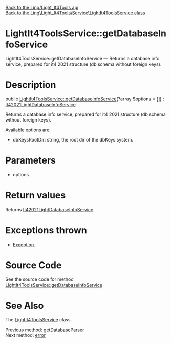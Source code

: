 [Back to the Ling/Light_It4Tools api](https://github.com/lingtalfi/Light_It4Tools/blob/master/doc/api/Ling/Light_It4Tools.md)<br>
[Back to the Ling\Light_It4Tools\Service\LightIt4ToolsService class](https://github.com/lingtalfi/Light_It4Tools/blob/master/doc/api/Ling/Light_It4Tools/Service/LightIt4ToolsService.md)


LightIt4ToolsService::getDatabaseInfoService
================



LightIt4ToolsService::getDatabaseInfoService — Returns a database info service, prepared for it4 2021 structure (db schema without foreign keys).




Description
================


public [LightIt4ToolsService::getDatabaseInfoService](https://github.com/lingtalfi/Light_It4Tools/blob/master/doc/api/Ling/Light_It4Tools/Service/LightIt4ToolsService/getDatabaseInfoService.md)(?array $options = []) : [It42021LightDatabaseInfoService](https://github.com/lingtalfi/Light_It4Tools/blob/master/doc/api/Ling/Light_It4Tools/Light_DatabaseInfo/It42021LightDatabaseInfoService.md)




Returns a database info service, prepared for it4 2021 structure (db schema without foreign keys).

Available options are:
- dbKeysRootDir: string, the root dir of the dbKeys system.




Parameters
================


- options

    


Return values
================

Returns [It42021LightDatabaseInfoService](https://github.com/lingtalfi/Light_It4Tools/blob/master/doc/api/Ling/Light_It4Tools/Light_DatabaseInfo/It42021LightDatabaseInfoService.md).


Exceptions thrown
================

- [Exception](http://php.net/manual/en/class.exception.php).&nbsp;







Source Code
===========
See the source code for method [LightIt4ToolsService::getDatabaseInfoService](https://github.com/lingtalfi/Light_It4Tools/blob/master/Service/LightIt4ToolsService.php#L137-L154)


See Also
================

The [LightIt4ToolsService](https://github.com/lingtalfi/Light_It4Tools/blob/master/doc/api/Ling/Light_It4Tools/Service/LightIt4ToolsService.md) class.

Previous method: [getDatabaseParser](https://github.com/lingtalfi/Light_It4Tools/blob/master/doc/api/Ling/Light_It4Tools/Service/LightIt4ToolsService/getDatabaseParser.md)<br>Next method: [error](https://github.com/lingtalfi/Light_It4Tools/blob/master/doc/api/Ling/Light_It4Tools/Service/LightIt4ToolsService/error.md)<br>

